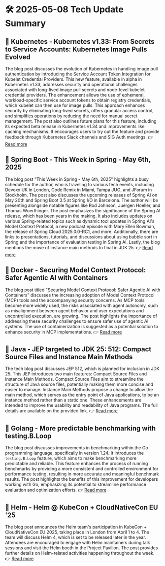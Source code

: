 # 🛠️ 2025-05-08 Tech Update Summary

## 🔹 Kubernetes - Kubernetes v1.33: From Secrets to Service Accounts: Kubernetes Image Pulls Evolved
The blog post discusses the evolution of Kubernetes in handling image pull authentication by introducing the Service Account Token Integration for Kubelet Credential Providers. This new feature, available in alpha in Kubernetes v1.33, addresses security and operational challenges associated with long-lived image pull secrets and node-level kubelet credential providers. The enhancement allows the use of ephemeral, workload-specific service account tokens to obtain registry credentials, which kubelet can then use for image pulls. This approach enhances security by eliminating long-lived secrets, offers granular access control, and simplifies operations by reducing the need for manual secret management. The post also outlines future plans for this feature, including its expected beta release in Kubernetes v1.34 and improvements like caching mechanisms. It encourages users to try out the feature and provide feedback through Kubernetes Slack channels and SIG Auth meetings.
👉 [Read more](https://kubernetes.io/blog/2025/05/07/kubernetes-v1-33-wi-for-image-pulls/)

## 🔹 Spring Boot - This Week in Spring - May 6th, 2025
The blog post "This Week in Spring - May 6th, 2025" highlights a busy schedule for the author, who is traveling to various tech events, including Devoxx UK in London, Code Remix in Miami, Tampa JUG, and JForum in Stockholm. The post also discusses the upcoming releases of Spring AI on May 20th and Spring Boot 3.5 at Spring I/O in Barcelona. The author will be presenting alongside notable figures like Rod Johnson, Juergen Hoeller, and Thomas Wuerthinger. The post emphasizes the significance of the Spring AI release, which has been years in the making. It also includes updates on various Spring-related topics such as dynamic tool updates in Spring AI's Model Context Protocol, a new podcast episode with Mary Ellen Bowman, the release of Spring Cloud 2025.0.0-RC1, and more. Additionally, there are links to presentations, tutorials, and discussions about using bubble sort in Spring and the importance of evaluation testing in Spring AI. Lastly, the blog mentions the move of instance main methods to final in JDK 25.
👉 [Read more](https://spring.io/blog/2025/05/06/this-week-in-spring-may-6th-2025)

## 🔹 Docker - Securing Model Context Protocol: Safer Agentic AI with Containers
The blog post titled "Securing Model Context Protocol: Safer Agentic AI with Containers" discusses the increasing adoption of Model Context Protocol (MCP) tools and the accompanying security concerns. As MCP tools become more widely used, the risks associated with agent autonomy, such as misalignment between agent behavior and user expectations and uncontrolled execution, are growing. The post highlights the importance of addressing these security challenges to ensure safer use of agentic AI systems. The use of containerization is suggested as a potential solution to enhance security in MCP implementations.
👉 [Read more](https://www.docker.com/blog/whats-next-for-mcp-security/)

## 🔹 Java - JEP targeted to JDK 25: 512: Compact Source Files and Instance Main Methods
The tech blog post discusses JEP 512, which is planned for inclusion in JDK 25. This JEP introduces two main features: Compact Source Files and Instance Main Methods. Compact Source Files aim to streamline the structure of Java source files, potentially making them more concise and easier to manage. Instance Main Methods propose a change to allow the main method, which serves as the entry point of Java applications, to be an instance method rather than a static one. These enhancements are intended to improve the usability and readability of Java programs. The full details are available on the provided link.
👉 [Read more](https://inside.java/2025/05/06/jep512-target-jdk25/)

## 🔹 Golang - More predictable benchmarking with testing.B.Loop
The blog post discusses improvements in benchmarking within the Go programming language, specifically in version 1.24. It introduces the `testing.B.Loop` feature, which aims to make benchmarking more predictable and reliable. This feature enhances the process of running benchmarks by providing a more consistent and controlled environment for performance testing, resulting in more accurate and meaningful benchmark results. The post highlights the benefits of this improvement for developers working with Go, emphasizing its potential to streamline performance evaluation and optimization efforts.
👉 [Read more](https://go.dev/blog/testing-b-loop)

## 🔹 Helm - Helm @ KubeCon + CloudNativeCon EU '25
The blog post announces the Helm team's participation in KubeCon + CloudNativeCon EU 2025, taking place in London from April 1 to 4. The team will discuss Helm 4, which is set to be released later in the year. Attendees are encouraged to engage with Helm maintainers during talk sessions and visit the Helm booth in the Project Pavilion. The post provides further details on Helm-related activities happening throughout the week.
👉 [Read more](https://helm.sh/blog/helm-at-kubecon-eu-25/)


